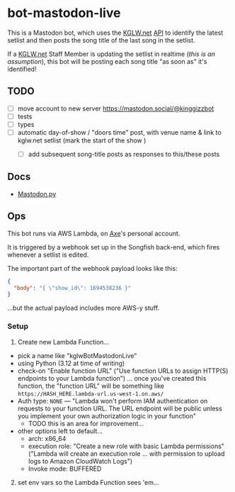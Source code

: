 # bot-mastodon-live

This is a Mastodon bot, which uses the [KGLW.net] [API](https://kglw.net/api/docs.php) to identify the latest setlist and then posts the song title of the last song in the setlist.

If a [KGLW.net] Staff Member is updating the setlist in realtime (*this is an assumption*), this bot will be posting each song title "as soon as" it's identified!


## TODO

* [ ] move account to new server https://mastodon.social/@kinggizzbot
* [ ] tests
* [ ] types
* [ ] automatic day-of-show / "doors time" post, with venue name & link to kglw.net setlist (mark the start of the show )
  * [ ] add subsequent song-title posts as responses to this/these posts


## Docs

* [Mastodon.py](https://mastodonpy.readthedocs.io/en/stable/index.html)


## Ops

This bot runs via AWS Lambda, on [Axe](https://forum.kglw.net/u/supremeaxendancy/summary)'s personal account.

It is triggered by a webhook set up in the Songfish back-end, which fires whenever a setlist is edited.

The important part of the webhook payload looks like this:

```json
{
  "body": "{ \"show_id\": 1694538236 }"
}
```

...but the actual payload includes more AWS-y stuff.


### Setup

1. Create new Lambda Function...
  * pick a name like "kglwBotMastodonLive"
  * using Python (3.12 at time of writing)
  * check-on "Enable function URL" ("Use function URLs to assign HTTP(S) endpoints to your Lambda function") ... once you've created this function, the "function URL" will be something like `https://HASH_HERE.lambda-url.us-west-1.on.aws/`
  * Auth type: `NONE` — "Lambda won't perform IAM authentication on requests to your function URL. The URL endpoint will be public unless you implement your own authorization logic in your function"
    * TODO this is an area for improvement...
  * other options left to default…
    * arch: x86_64
    * execution role: "Create a new role with basic Lambda permissions" ("Lambda will create an execution role … with permission to upload logs to Amazon CloudWatch Logs")
    * Invoke mode: BUFFERED
2. set env vars so the Lambda Function sees 'em...

[KGLW.net]: https://kglw.net
